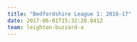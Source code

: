 ```yaml
---
title: "Bedfordshire League 1: 2016-17"
date: 2017-06-01T15:32:20.041Z
team: leighton-buzzard-a
---
```

